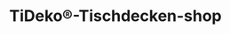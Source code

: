 ---
title: "TiDeko®-Tischdecken-shop"
url: /sustrum/tideko-r-tischdecken-shop/
shop: Raumausstattung
---